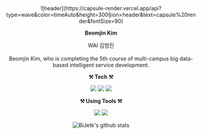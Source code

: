 <div align=center>
![header](https://capsule-render.vercel.app/api?type=wave&color=timeAuto&height=300&section=header&text=capsule%20render&fontSize=90)

**Beomjin Kim**

WAI 김범진
<br><br>Beomjin Kim, who is completing the 5th course of multi-campus big data-based intelligent service development.

<p align="center">
    <Strong>⚒️ Tech ⚒️</Strong><br>
</p>

<p align="center" display="inline-block">
  <img src="https://img.shields.io/badge/Python-3776AB?style=for-the-badge&logo=Python&logoColor=white">  
  <img src="https://img.shields.io/badge/scikit learn-F7931E?style=for-the-badge&logo=scikit-learn&logoColor=white">
  <img src="https://img.shields.io/badge/TensorFlow-FF6F00?style=for-the-badge&logo=TensorFlow&logoColor=white">
</p>


<p align="center">
    <Strong>⚒️ Using Tools ⚒️</Strong><br>
</p>

<p align="center" display="inline-block">
  <img src="https://img.shields.io/badge/VS Code-007ACC?style=for-the-badge&logo=Visual Studio Code&logoColor=white">  
  <img src="https://img.shields.io/badge/Colab-F9AB00?style=for-the-badge&logo=Google Colab&logoColor=white">


<br>

<div align=center>

![BiJetk's github stats](https://github-readme-stats.vercel.app/api?username=Bijetk&show_icons=true&theme=tokyonight&text_color=#199c6e)
 



